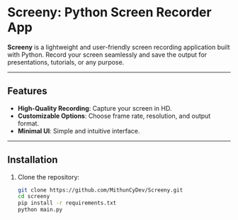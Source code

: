 # Screeny: Python Screen Recorder App

**Screeny** is a lightweight and user-friendly screen recording application built with Python. Record your screen seamlessly and save the output for presentations, tutorials, or any purpose.

---

## Features
- **High-Quality Recording**: Capture your screen in HD.
- **Customizable Options**: Choose frame rate, resolution, and output format.
- **Minimal UI**: Simple and intuitive interface.


---

## Installation

1. Clone the repository:
   ```bash
   git clone https://github.com/MithunCyDev/Screeny.git
   cd screeny
   pip install -r requirements.txt
   python main.py
